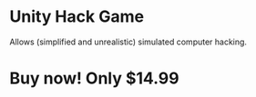 # Unity Hack Game

Allows (simplified and unrealistic) simulated computer hacking. 

# Buy now! Only $14.99
